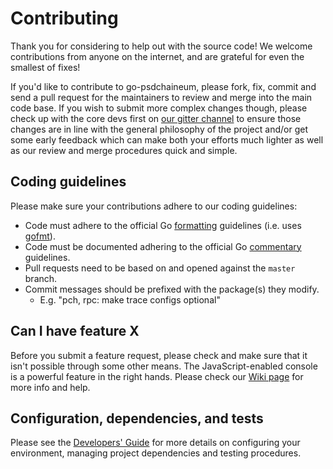 # Contributing

Thank you for considering to help out with the source code! We welcome 
contributions from anyone on the internet, and are grateful for even the 
smallest of fixes!

If you'd like to contribute to go-psdchaineum, please fork, fix, commit and send a 
pull request for the maintainers to review and merge into the main code base. If
you wish to submit more complex changes though, please check up with the core 
devs first on [our gitter channel](https://gitter.im/psdchaineum/go-psdchaineum) to 
ensure those changes are in line with the general philosophy of the project 
and/or get some early feedback which can make both your efforts much lighter as
well as our review and merge procedures quick and simple.

## Coding guidelines

Please make sure your contributions adhere to our coding guidelines:

 * Code must adhere to the official Go 
[formatting](https://golang.org/doc/effective_go.html#formatting) guidelines 
(i.e. uses [gofmt](https://golang.org/cmd/gofmt/)).
 * Code must be documented adhering to the official Go 
[commentary](https://golang.org/doc/effective_go.html#commentary) guidelines.
 * Pull requests need to be based on and opened against the `master` branch.
 * Commit messages should be prefixed with the package(s) they modify.
   * E.g. "pch, rpc: make trace configs optional"

## Can I have feature X

Before you submit a feature request, please check and make sure that it isn't 
possible through some other means. The JavaScript-enabled console is a powerful 
feature in the right hands. Please check our 
[Wiki page](https://github.com/psdchaineum/go-psdchaineum/wiki) for more info
and help.

## Configuration, dependencies, and tests

Please see the [Developers' Guide](https://github.com/psdchaineum/go-psdchaineum/wiki/Developers'-Guide)
for more details on configuring your environment, managing project dependencies
and testing procedures.
